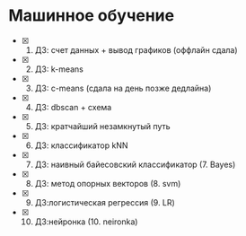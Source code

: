 # Машинное обучение
- [X] 1. ДЗ: счет данных + вывод графиков (оффлайн сдала)
- [X] 2. ДЗ: k-means
- [X] 3. ДЗ: c-means (сдала на день позже дедлайна)
- [X] 4. ДЗ: dbscan + схема
- [X] 5. ДЗ: кратчайший незамкнутый путь
- [X] 6. ДЗ: классификатор kNN
- [X] 7. ДЗ: наивный байесовский классификатор (7. Bayes)
- [X] 8. ДЗ: метод опорных векторов (8. svm)
- [X] 9. ДЗ:логистическая регрессия (9. LR)
- [X] 10. ДЗ:нейронка (10. neironka)

